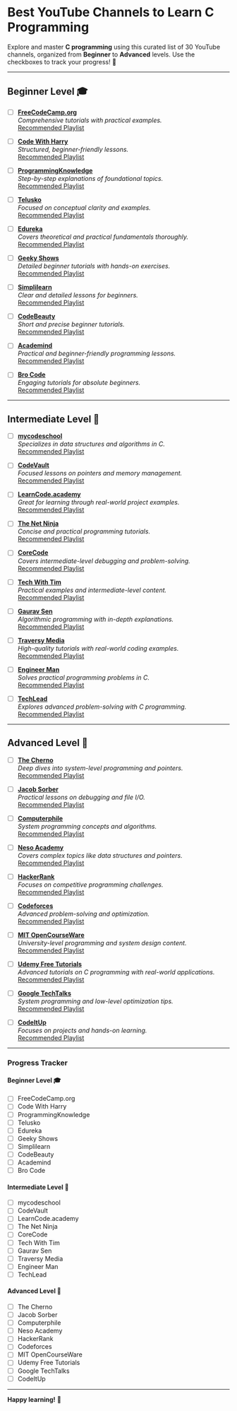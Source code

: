 # Best YouTube Channels to Learn C Programming

Explore and master **C programming** using this curated list of 30 YouTube channels, organized from **Beginner** to **Advanced** levels. Use the checkboxes to track your progress! 🚀

---

## Beginner Level 🎓

- [ ] [**FreeCodeCamp.org**](https://www.youtube.com/@freecodecamp)  
  *Comprehensive tutorials with practical examples.*  
  [Recommended Playlist](https://www.youtube.com/watch?v=KJgsSFOSQv0)  

- [ ] [**Code With Harry**](https://www.youtube.com/@CodeWithHarry)  
  *Structured, beginner-friendly lessons.*  
  [Recommended Playlist](https://www.youtube.com/@CodeWithHarry)  

- [ ] [**ProgrammingKnowledge**](https://www.youtube.com/@ProgrammingKnowledge)  
  *Step-by-step explanations of foundational topics.*  
  [Recommended Playlist](https://www.youtube.com/@ProgrammingKnowledge)  

- [ ] [**Telusko**](https://www.youtube.com/@Telusko)  
  *Focused on conceptual clarity and examples.*  
  [Recommended Playlist](https://www.youtube.com/@Telusko)  

- [ ] [**Edureka**](https://www.youtube.com/@edurekaIN)  
  *Covers theoretical and practical fundamentals thoroughly.*  
  [Recommended Playlist](https://www.youtube.com/@edurekaIN)  

- [ ] [**Geeky Shows**](https://www.youtube.com/@GeekyShows)  
  *Detailed beginner tutorials with hands-on exercises.*  
  [Recommended Playlist](https://www.youtube.com/@GeekyShows)  

- [ ] [**Simplilearn**](https://www.youtube.com/@simplilearn)  
  *Clear and detailed lessons for beginners.*  
  [Recommended Playlist](https://www.youtube.com/@simplilearn)  

- [ ] [**CodeBeauty**](https://www.youtube.com/@CodeBeauty)  
  *Short and precise beginner tutorials.*  
  [Recommended Playlist](https://www.youtube.com/@CodeBeauty)  

- [ ] [**Academind**](https://www.youtube.com/@academind)  
  *Practical and beginner-friendly programming lessons.*  
  [Recommended Playlist](https://www.youtube.com/@academind)  

- [ ] [**Bro Code**](https://www.youtube.com/@BroCodez)  
  *Engaging tutorials for absolute beginners.*  
  [Recommended Playlist](https://www.youtube.com/@BroCodez)  

---

## Intermediate Level 🚀

- [ ] [**mycodeschool**](https://www.youtube.com/@mycodeschool)  
  *Specializes in data structures and algorithms in C.*  
  [Recommended Playlist](https://www.youtube.com/@mycodeschool)  

- [ ] [**CodeVault**](https://www.youtube.com/@CodeVault)  
  *Focused lessons on pointers and memory management.*  
  [Recommended Playlist](https://www.youtube.com/@CodeVault)  

- [ ] [**LearnCode.academy**](https://www.youtube.com/@learncodeacademy)  
  *Great for learning through real-world project examples.*  
  [Recommended Playlist](https://www.youtube.com/@learncodeacademy)  

- [ ] [**The Net Ninja**](https://www.youtube.com/@TheNetNinja)  
  *Concise and practical programming tutorials.*  
  [Recommended Playlist](https://www.youtube.com/@TheNetNinja)  

- [ ] [**CoreCode**](https://www.youtube.com/@CoreCode)  
  *Covers intermediate-level debugging and problem-solving.*  
  [Recommended Playlist](https://www.youtube.com/@CoreCode)  

- [ ] [**Tech With Tim**](https://www.youtube.com/@TechWithTim)  
  *Practical examples and intermediate-level content.*  
  [Recommended Playlist](https://www.youtube.com/@TechWithTim)  

- [ ] [**Gaurav Sen**](https://www.youtube.com/@GauravSenOfficial)  
  *Algorithmic programming with in-depth explanations.*  
  [Recommended Playlist](https://www.youtube.com/@GauravSenOfficial)  

- [ ] [**Traversy Media**](https://www.youtube.com/@TraversyMedia)  
  *High-quality tutorials with real-world coding examples.*  
  [Recommended Playlist](https://www.youtube.com/@TraversyMedia)  

- [ ] [**Engineer Man**](https://www.youtube.com/@engineerman)  
  *Solves practical programming problems in C.*  
  [Recommended Playlist](https://www.youtube.com/@engineerman)  

- [ ] [**TechLead**](https://www.youtube.com/@TechLead)  
  *Explores advanced problem-solving with C programming.*  
  [Recommended Playlist](https://www.youtube.com/@TechLead)  

---

## Advanced Level 🧠

- [ ] [**The Cherno**](https://www.youtube.com/@TheCherno)  
  *Deep dives into system-level programming and pointers.*  
  [Recommended Playlist](https://www.youtube.com/@TheCherno)  

- [ ] [**Jacob Sorber**](https://www.youtube.com/@JacobSorber)  
  *Practical lessons on debugging and file I/O.*  
  [Recommended Playlist](https://www.youtube.com/@JacobSorber)  

- [ ] [**Computerphile**](https://www.youtube.com/@Computerphile)  
  *System programming concepts and algorithms.*  
  [Recommended Playlist](https://www.youtube.com/@Computerphile)  

- [ ] [**Neso Academy**](https://www.youtube.com/@NesoAcademy)  
  *Covers complex topics like data structures and pointers.*  
  [Recommended Playlist](https://www.youtube.com/@NesoAcademy)  

- [ ] [**HackerRank**](https://www.youtube.com/@HackerRank)  
  *Focuses on competitive programming challenges.*  
  [Recommended Playlist](https://www.youtube.com/@HackerRank)  

- [ ] [**Codeforces**](https://www.youtube.com/@Codeforces)  
  *Advanced problem-solving and optimization.*  
  [Recommended Playlist](https://www.youtube.com/@Codeforces)  

- [ ] [**MIT OpenCourseWare**](https://www.youtube.com/@MITOpenCourseWare)  
  *University-level programming and system design content.*  
  [Recommended Playlist](https://www.youtube.com/@MITOpenCourseWare)  

- [ ] [**Udemy Free Tutorials**](https://www.youtube.com/@Udemy)  
  *Advanced tutorials on C programming with real-world applications.*  
  [Recommended Playlist](https://www.youtube.com/@Udemy)  

- [ ] [**Google TechTalks**](https://www.youtube.com/@GoogleTechTalks)  
  *System programming and low-level optimization tips.*  
  [Recommended Playlist](https://www.youtube.com/@GoogleTechTalks)  

- [ ] [**CodeItUp**](https://www.youtube.com/@CodeItUp)  
  *Focuses on projects and hands-on learning.*  
  [Recommended Playlist](https://www.youtube.com/@CodeItUp)  

---

### Progress Tracker

#### Beginner Level 🎓
- [ ] FreeCodeCamp.org
- [ ] Code With Harry
- [ ] ProgrammingKnowledge
- [ ] Telusko
- [ ] Edureka
- [ ] Geeky Shows
- [ ] Simplilearn
- [ ] CodeBeauty
- [ ] Academind
- [ ] Bro Code

#### Intermediate Level 🚀
- [ ] mycodeschool
- [ ] CodeVault
- [ ] LearnCode.academy
- [ ] The Net Ninja
- [ ] CoreCode
- [ ] Tech With Tim
- [ ] Gaurav Sen
- [ ] Traversy Media
- [ ] Engineer Man
- [ ] TechLead

#### Advanced Level 🧠
- [ ] The Cherno
- [ ] Jacob Sorber
- [ ] Computerphile
- [ ] Neso Academy
- [ ] HackerRank
- [ ] Codeforces
- [ ] MIT OpenCourseWare
- [ ] Udemy Free Tutorials
- [ ] Google TechTalks
- [ ] CodeItUp

---

**Happy learning!** 🎉
